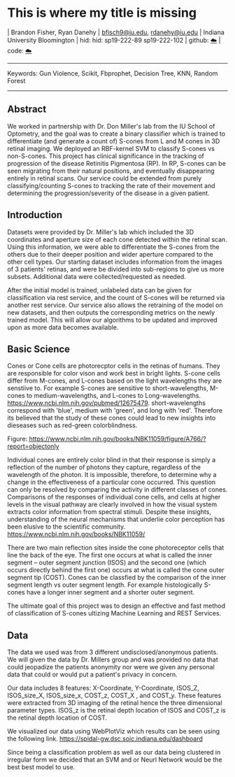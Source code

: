 # This is where my title is missing


| Brandon Fisher, Ryan Danehy
| bfisch9@iu.edu, rdanehy@iu.edu
| Indiana University Bloomington
| hid: hid: sp19-222-89 sp19-222-102
| github: [:cloud:](https://github.com/cloudmesh-community/sp19-222-89/tree/master/project-report/report.md)
| code: [:cloud:](https://github.com/cloudmesh-community/sp19-222-89/tree/master/project-code)

---

Keywords: Gun Violence, Scikit, Fbprophet, Decision Tree, KNN, Random Forest

---


## Abstract

We worked in partnership with Dr. Don Miller's lab from the IU School of Optometry, and the goal was to create a binary classifier which is trained to differentiate (and generate a count of) S-cones from L and M cones in 3D retinal imaging. We deployed an RBF-kernel SVM to classify S-cones vs non-S-cones. This project has clinical significance in the tracking of progression of the disease Retinitis Pigmentosa (RP). In RP, S-cones can be seen migrating from their natural positions, and eventually disappearing entirely in retinal scans. Our service could be extended from purely classifying/counting S-cones to tracking the rate of their movement and determining the progression/severity of the disease in a given patient.


## Introduction

Datasets were provided by Dr. Miller's lab which included the 3D coordinates and aperture size of each cone detected within the retinal scan. Using this information, we were able to differentiate the S-cones from the others due to their deeper position and wider aperture compared to the other cell types. Our starting dataset includes information from the images of 3 patients' retinas, and were be divided into sub-regions to give us more subsets. Additional data were collected/requested as needed.

After the initial model is trained, unlabeled data can be given for classification via rest service, and the count of S-cones will be returned via another rest service. Our service also allows the retraining of the model on new datasets, and then outputs the corresponding metrics on the newly trained model. This will allow our algorithms to be updated and improved upon as more data becomes available. 

## Basic Science
Cones or Cone cells are photorecptor cells in the retinas of humans. They are responsible for color vison and work best in bright lights. S-cone cells differ from M-cones, and L-cones based on the light wavelengths they are senstiive to. For example S-cones are sensitive to short-wavelengths, M-cones to medium-wavelengths, and L-cones to Long-wavelengths.  https://www.ncbi.nlm.nih.gov/pubmed/12675479. short-wavelengths correspond with 'blue', medium with 'green', and long with 'red'. Therefore its believed that the study of these cones could lead to new insights into dieseases such as red-green colorblindness.

Figure: https://www.ncbi.nlm.nih.gov/books/NBK11059/figure/A766/?report=objectonly

Individual cones are entirely color blind in that their response is simply a reflection of the number of photons they capture, regardless of the wavelength of the photon. It is impossible, therefore, to determine why a change in the effectiveness of a particular cone occurred. This question can only be resolved by comparing the activity in different classes of cones. Comparisons of the responses of individual cone cells, and cells at higher levels in the visual pathway are clearly involved in how the visual system extracts color information from spectral stimuli. Despite these insights, understanding of the neural mechanisms that underlie color perception has been elusive to the scientific community. 
https://www.ncbi.nlm.nih.gov/books/NBK11059/

There are two main reflection sites inside the cone photoreceptor cells that line the back of the eye. The first one occurs at what is called the inner segment – outer segment junction (ISOS) and the second one (which occurs directly behind the first one) occurs at what is called the cone outer segment tip (COST). Cones can be classfied by the comparison of the inner segment length vs outer segment length. For example histologically S-cones have a longer inner segment and a shorter outer segment. 

The ultimate goal of this project was to design an effective and fast method of classification of S-cones ultizing Machine Learning and REST Services. 

## Data
The data we used was from 3 different undisclosed/anonymous patients. We will given the data by Dr. Millers group and was provided no data that could jeopadize the patients anonymity nor were we given any personal data that could or would put a patient's privacy in concern. 

Our data includes 8 features: X-Coordinate, Y-Coordinate, ISOS_Z, ISOS_size_X, ISOS_size_x, COST_z, COST_X , and COST_y. These features were extracted from 3D imaging of the retinal hence the three dimensional parameter types. ISOS_z is the retinal depth location of ISOS and COST_z is the retinal depth location of COST. 

We visualized our data using WebPlotViz which results can be seen using the following link. https://spidal-gw.dsc.soic.indiana.edu/dashboard 

Since being a classification problem as well as our data being clustered in irregular form we decided that an SVM and or Neurl Network would be the best best model to use. 
